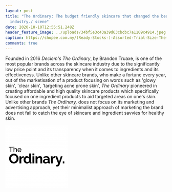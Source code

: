 ```yaml
---
layout: post
title: "The Ordinary: The budget friendly skincare that changed the beauty
  industry./ scene"
date: 2020-10-10T12:55:51.248Z
header_feature_image: ../uploads/34bf5e3c43a39d63cbcbc7a1109c4914.jpeg
caption: https://shopee.com.my/(Ready-Stocks-)-Assorted-Trial-Size-The-Ordinary-i.5127022.1393849648
comments: true
---
```

Founded in 2016 *Deciem's The Ordinary*, by Brandon Truaxe, is one of the most popular brands across the skincare industry due to the significantly low price point and its transparency when it comes to ingredients and its effectiveness. Unlike other skincare brands, who make a fortune every year, out of the marketisation of a product focusing on words such as 'glowy skin', 'clear skin', 'targeting acne prone skin', *The Ordinary* pioneered in creating affordable and high quality skincare products which specifically focused on one ingredient products to aid targeted areas on one's skin. Unlike other brands *The Ordinary,* does not focus on its marketing and advertising approach, yet their minimalist approach of marketing the brand does not fail to catch the eye of skincare and ingredient savvies for healthy skin.

![](../uploads/untitled-1_97.png)